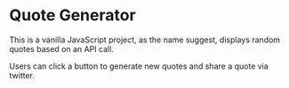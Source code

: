 # Quote Generator

This is a vanilla JavaScript project, as the name suggest, displays random quotes based on an API call.

Users can click a button to generate new quotes and share a quote via twitter.
